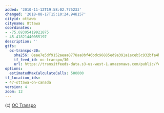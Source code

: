 ```yaml
---
added: '2010-11-12T19:58:02.775233'
changed: '2018-08-17T15:10:24.948157'
cityid: ottawa
cityname: Ottawa
coordinates:
- -75.69305419921875
- 45.41821440055197
description: ''
gtfs:
  oc-transpo-30:
    sha256: 8eae7e5df9152aeaa8778aa0bf46bdc96885ed9a391a1aceb5c932bfa4b1d496
    tf_feed_id: oc-transpo/30
    url: https://transitfeeds-data.s3-us-west-1.amazonaws.com/public/feeds/oc-transpo/30/20180813/gtfs.zip
options:
  estimatedMaxCalculateCalls: 500000
tf_location_ids:
- 47-ottawa-on-canada
version: 4
zoom: 12
---
```


(c) [OC Transpo](http://www.octranspo.com/)
